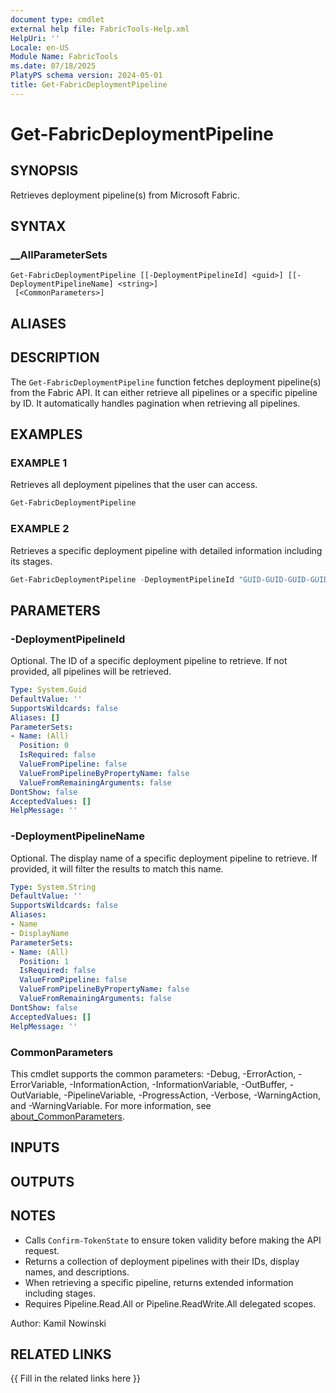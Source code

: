 ```yaml
---
document type: cmdlet
external help file: FabricTools-Help.xml
HelpUri: ''
Locale: en-US
Module Name: FabricTools
ms.date: 07/18/2025
PlatyPS schema version: 2024-05-01
title: Get-FabricDeploymentPipeline
---
```


# Get-FabricDeploymentPipeline

## SYNOPSIS

Retrieves deployment pipeline(s) from Microsoft Fabric.

## SYNTAX

### __AllParameterSets

```
Get-FabricDeploymentPipeline [[-DeploymentPipelineId] <guid>] [[-DeploymentPipelineName] <string>]
 [<CommonParameters>]
```

## ALIASES

## DESCRIPTION

The `Get-FabricDeploymentPipeline` function fetches deployment pipeline(s) from the Fabric API.
It can either retrieve all pipelines or a specific pipeline by ID.
It automatically handles pagination when retrieving all pipelines.

## EXAMPLES

### EXAMPLE 1

Retrieves all deployment pipelines that the user can access.

```powershell
Get-FabricDeploymentPipeline
```

### EXAMPLE 2

Retrieves a specific deployment pipeline with detailed information including its stages.

```powershell
Get-FabricDeploymentPipeline -DeploymentPipelineId "GUID-GUID-GUID-GUID"
```

## PARAMETERS

### -DeploymentPipelineId

Optional.
The ID of a specific deployment pipeline to retrieve.
If not provided, all pipelines will be retrieved.

```yaml
Type: System.Guid
DefaultValue: ''
SupportsWildcards: false
Aliases: []
ParameterSets:
- Name: (All)
  Position: 0
  IsRequired: false
  ValueFromPipeline: false
  ValueFromPipelineByPropertyName: false
  ValueFromRemainingArguments: false
DontShow: false
AcceptedValues: []
HelpMessage: ''
```

### -DeploymentPipelineName

Optional.
The display name of a specific deployment pipeline to retrieve.
If provided, it will filter the results to match this name.

```yaml
Type: System.String
DefaultValue: ''
SupportsWildcards: false
Aliases:
- Name
- DisplayName
ParameterSets:
- Name: (All)
  Position: 1
  IsRequired: false
  ValueFromPipeline: false
  ValueFromPipelineByPropertyName: false
  ValueFromRemainingArguments: false
DontShow: false
AcceptedValues: []
HelpMessage: ''
```

### CommonParameters

This cmdlet supports the common parameters: -Debug, -ErrorAction, -ErrorVariable,
-InformationAction, -InformationVariable, -OutBuffer, -OutVariable, -PipelineVariable,
-ProgressAction, -Verbose, -WarningAction, and -WarningVariable. For more information, see
[about_CommonParameters](https://go.microsoft.com/fwlink/?LinkID=113216).

## INPUTS

## OUTPUTS

## NOTES

- Calls `Confirm-TokenState` to ensure token validity before making the API request.
- Returns a collection of deployment pipelines with their IDs, display names, and descriptions.
- When retrieving a specific pipeline, returns extended information including stages.
- Requires Pipeline.Read.All or Pipeline.ReadWrite.All delegated scopes.

Author: Kamil Nowinski

## RELATED LINKS

{{ Fill in the related links here }}

